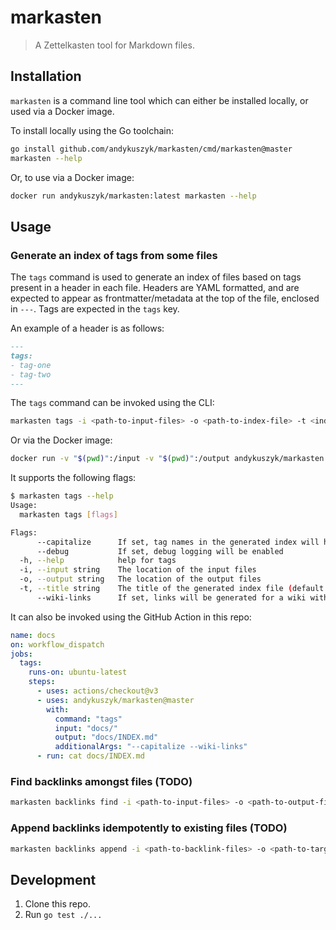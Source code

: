 # markasten
> A Zettelkasten tool for Markdown files.

## Installation
`markasten` is a command line tool which can either be installed locally, or used via a Docker image.

To install locally using the Go toolchain:
```sh
go install github.com/andykuszyk/markasten/cmd/markasten@master
markasten --help
```

Or, to use via a Docker image:
```sh
docker run andykuszyk/markasten:latest markasten --help
```

## Usage
### Generate an index of tags from some files
The `tags` command is used to generate an index of files based on tags present in a header in each file. Headers are YAML formatted, and are expected to appear as frontmatter/metadata at the top of the file, enclosed in `---`. Tags are expected in the `tags` key.

An example of a header is as follows:

```markdown
---
tags:
- tag-one
- tag-two
---
```

The `tags` command can be invoked using the CLI:
```sh
markasten tags -i <path-to-input-files> -o <path-to-index-file> -t <index-title>
```

Or via the Docker image:
```sh
docker run -v "$(pwd)":/input -v "$(pwd)":/output andykuszyk/markasten:latest markasten tags --capitalize -i /input -o /output/README.md 
```

It supports the following flags:
```sh
$ markasten tags --help
Usage:
  markasten tags [flags]

Flags:
      --capitalize      If set, tag names in the generated index will have their first character capitalized.
      --debug           If set, debug logging will be enabled
  -h, --help            help for tags
  -i, --input string    The location of the input files
  -o, --output string   The location of the output files
  -t, --title string    The title of the generated index file (default "Index")
      --wiki-links      If set, links will be generated for a wiki with file extensions excluded
```

It can also be invoked using the GitHub Action in this repo:
```yaml
name: docs
on: workflow_dispatch
jobs:
  tags:
    runs-on: ubuntu-latest
    steps:
      - uses: actions/checkout@v3
      - uses: andykuszyk/markasten@master
        with:
          command: "tags"
          input: "docs/"
          output: "docs/INDEX.md"
          additionalArgs: "--capitalize --wiki-links"
      - run: cat docs/INDEX.md
```

### Find backlinks amongst files (TODO)
```sh
markasten backlinks find -i <path-to-input-files> -o <path-to-output-files>
```

### Append backlinks idempotently to existing files (TODO)
```sh
markasten backlinks append -i <path-to-backlink-files> -o <path-to-target-files>
```

## Development
1. Clone this repo.
2. Run `go test ./...`

